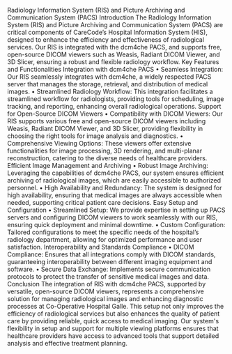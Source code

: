 Radiology Information System (RIS) and Picture Archiving and Communication System (PACS)
Introduction
The Radiology Information System (RIS) and Picture Archiving and Communication System (PACS) are critical components of CareCode’s Hospital Information System (HIS), designed to enhance the efficiency and effectiveness of radiological services. Our RIS is integrated with the dcm4che PACS, and supports free, open-source DICOM viewers such as Weasis, Radiant DICOM Viewer, and 3D Slicer, ensuring a robust and flexible radiology workflow.
Key Features and Functionalities
Integration with dcm4che PACS
•	Seamless Integration: Our RIS seamlessly integrates with dcm4che, a widely respected PACS server that manages the storage, retrieval, and distribution of medical images.
•	Streamlined Radiology Workflow: This integration facilitates a streamlined workflow for radiologists, providing tools for scheduling, image tracking, and reporting, enhancing overall radiological operations.
Support for Open-Source DICOM Viewers
•	Compatibility with DICOM Viewers: Our RIS supports various free and open-source DICOM viewers including Weasis, Radiant DICOM Viewer, and 3D Slicer, providing flexibility in choosing the right tools for image analysis and diagnostics.
•	Comprehensive Viewing Options: These viewers offer extensive functionalities for image processing, 3D rendering, and multi-planar reconstruction, catering to the diverse needs of healthcare providers.
Efficient Image Management and Archiving
•	Robust Image Archiving: Leveraging the capabilities of dcm4che PACS, our system ensures efficient archiving of radiological images, which are easily accessible to authorized personnel.
•	High Availability and Redundancy: The system is designed for high availability, ensuring that medical images are always accessible when needed, supporting critical patient care decisions.
Easy Setup and Configuration
•	Streamlined Setup: We provide expertise in setting up PACS servers and configuring DICOM viewers to work seamlessly with our RIS, ensuring quick deployment and minimal downtime.
•	Custom Configuration: Tailored configurations to meet the specific needs of the hospital’s radiology department, allowing for optimized performance and user satisfaction.
Interoperability and Standards Compliance
•	DICOM Compliance: Ensures that all integrations comply with DICOM standards, guaranteeing interoperability between different imaging equipment and software.
•	Secure Data Exchange: Implements secure communication protocols to protect the transfer of sensitive medical images and data.
Conclusion
The integration of RIS with dcm4che PACS, supported by versatile, open-source DICOM viewers, represents a comprehensive solution for managing radiological images and enhancing diagnostic processes at Co-Operative Hospital Galle. This setup not only improves the efficiency of radiological services but also enhances the quality of patient care by providing reliable, quick access to medical imaging. Our system's flexibility in setup and support for multiple viewing platforms ensures that healthcare providers have access to advanced tools that support detailed analysis and effective treatment planning.
